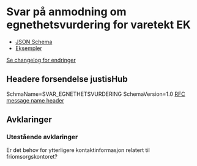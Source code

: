 # Svar på anmodning om egnethetsvurdering for varetekt EK

- [JSON Schema](arbeidsversjon/svarAnmodningEgnethetsvurdering.schema.json)
- [Eksempler](arbeidsversjon/eksempelfiler/)

[Se changelog for endringer](changelog.md)

## Headere forsendelse justisHub
SchmaName=SVAR_EGNETHETSVURDERING
SchemaVersion=1.0
[RFC message name header](../../../rfc/MessageName-header.md)

## Avklaringer
### Utestående avklaringer

Er det behov for ytterligere kontaktinformasjon relatert til friomsorgskontoret?

